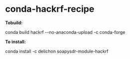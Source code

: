 # conda-hackrf-recipe

**Tobuild:**

conda build hackrf --no-anaconda-upload -c conda-forge


**To install:**

conda install -c delichon soapysdr-module-hackrf 

